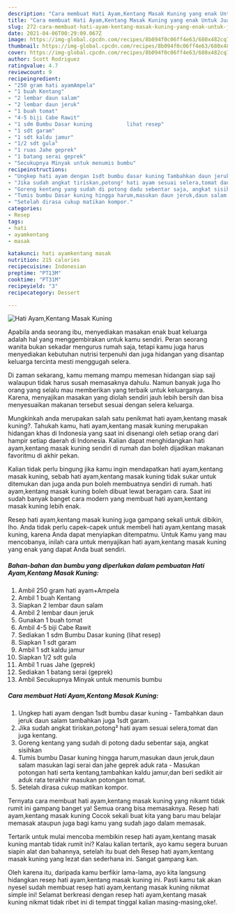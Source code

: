 ```yaml
---
description: "Cara membuat Hati Ayam,Kentang Masak Kuning yang enak Untuk Jualan"
title: "Cara membuat Hati Ayam,Kentang Masak Kuning yang enak Untuk Jualan"
slug: 272-cara-membuat-hati-ayam-kentang-masak-kuning-yang-enak-untuk-jualan
date: 2021-04-06T00:29:09.067Z
image: https://img-global.cpcdn.com/recipes/8b094f0c06ff4e63/680x482cq70/hati-ayamkentang-masak-kuning-foto-resep-utama.jpg
thumbnail: https://img-global.cpcdn.com/recipes/8b094f0c06ff4e63/680x482cq70/hati-ayamkentang-masak-kuning-foto-resep-utama.jpg
cover: https://img-global.cpcdn.com/recipes/8b094f0c06ff4e63/680x482cq70/hati-ayamkentang-masak-kuning-foto-resep-utama.jpg
author: Scott Rodriguez
ratingvalue: 4.7
reviewcount: 9
recipeingredient:
- "250 gram hati ayamAmpela"
- "1 buah Kentang"
- "2 lembar daun salam"
- "2 lembar daun jeruk"
- "1 buah tomat"
- "4-5 biji Cabe Rawit"
- "1 sdm Bumbu Dasar kuning           lihat resep"
- "1 sdt garam"
- "1 sdt kaldu jamur"
- "1/2 sdt gula"
- "1 ruas Jahe geprek"
- "1 batang serai geprek"
- "Secukupnya Minyak untuk menumis bumbu"
recipeinstructions:
- "Ungkep hati ayam dengan 1sdt bumbu dasar kuning Tambahkan daun jeruk daun salam tambahkan juga 1sdt garam."
- "Jika sudah angkat tiriskan,potong² hati ayam sesuai selera,tomat dan juga kentang."
- "Goreng kentang yang sudah di potong dadu sebentar saja, angkat sisihkan"
- "Tumis bumbu Dasar kuning hingga harum,masukan daun jeruk,daun salam masukan lagi serai dan jahe geprek aduk rata Masukan potongan hati serta kentang,tambahkan kaldu jamur,dan beri sedikit air aduk rata terakhir masukan potongan tomat."
- "Setelah dirasa cukup matikan kompor."
categories:
- Resep
tags:
- hati
- ayamkentang
- masak

katakunci: hati ayamkentang masak 
nutrition: 215 calories
recipecuisine: Indonesian
preptime: "PT13M"
cooktime: "PT31M"
recipeyield: "3"
recipecategory: Dessert

---
```



![Hati Ayam,Kentang Masak Kuning](https://img-global.cpcdn.com/recipes/8b094f0c06ff4e63/680x482cq70/hati-ayamkentang-masak-kuning-foto-resep-utama.jpg)

Apabila anda seorang ibu, menyediakan masakan enak buat keluarga adalah hal yang menggembirakan untuk kamu sendiri. Peran seorang  wanita bukan sekadar mengurus rumah saja, tetapi kamu juga harus menyediakan kebutuhan nutrisi terpenuhi dan juga hidangan yang disantap keluarga tercinta mesti menggugah selera.

Di zaman  sekarang, kamu memang mampu memesan hidangan siap saji walaupun tidak harus susah memasaknya dahulu. Namun banyak juga lho orang yang selalu mau memberikan yang terbaik untuk keluarganya. Karena, menyajikan masakan yang diolah sendiri jauh lebih bersih dan bisa menyesuaikan makanan tersebut sesuai dengan selera keluarga. 



Mungkinkah anda merupakan salah satu penikmat hati ayam,kentang masak kuning?. Tahukah kamu, hati ayam,kentang masak kuning merupakan hidangan khas di Indonesia yang saat ini disenangi oleh setiap orang dari hampir setiap daerah di Indonesia. Kalian dapat menghidangkan hati ayam,kentang masak kuning sendiri di rumah dan boleh dijadikan makanan favoritmu di akhir pekan.

Kalian tidak perlu bingung jika kamu ingin mendapatkan hati ayam,kentang masak kuning, sebab hati ayam,kentang masak kuning tidak sukar untuk ditemukan dan juga anda pun boleh membuatnya sendiri di rumah. hati ayam,kentang masak kuning boleh dibuat lewat beragam cara. Saat ini sudah banyak banget cara modern yang membuat hati ayam,kentang masak kuning lebih enak.

Resep hati ayam,kentang masak kuning juga gampang sekali untuk dibikin, lho. Anda tidak perlu capek-capek untuk membeli hati ayam,kentang masak kuning, karena Anda dapat menyiapkan ditempatmu. Untuk Kamu yang mau mencobanya, inilah cara untuk menyajikan hati ayam,kentang masak kuning yang enak yang dapat Anda buat sendiri.

<!--inarticleads1-->

##### Bahan-bahan dan bumbu yang diperlukan dalam pembuatan Hati Ayam,Kentang Masak Kuning:

1. Ambil 250 gram hati ayam+Ampela
1. Ambil 1 buah Kentang
1. Siapkan 2 lembar daun salam
1. Ambil 2 lembar daun jeruk
1. Gunakan 1 buah tomat
1. Ambil 4-5 biji Cabe Rawit
1. Sediakan 1 sdm Bumbu Dasar kuning           (lihat resep)
1. Siapkan 1 sdt garam
1. Ambil 1 sdt kaldu jamur
1. Siapkan 1/2 sdt gula
1. Ambil 1 ruas Jahe (geprek)
1. Sediakan 1 batang serai (geprek)
1. Ambil Secukupnya Minyak untuk menumis bumbu




<!--inarticleads2-->

##### Cara membuat Hati Ayam,Kentang Masak Kuning:

1. Ungkep hati ayam dengan 1sdt bumbu dasar kuning - Tambahkan daun jeruk daun salam tambahkan juga 1sdt garam.
1. Jika sudah angkat tiriskan,potong² hati ayam sesuai selera,tomat dan juga kentang.
1. Goreng kentang yang sudah di potong dadu sebentar saja, angkat sisihkan
1. Tumis bumbu Dasar kuning hingga harum,masukan daun jeruk,daun salam masukan lagi serai dan jahe geprek aduk rata - Masukan potongan hati serta kentang,tambahkan kaldu jamur,dan beri sedikit air aduk rata terakhir masukan potongan tomat.
1. Setelah dirasa cukup matikan kompor.




Ternyata cara membuat hati ayam,kentang masak kuning yang nikamt tidak rumit ini gampang banget ya! Semua orang bisa memasaknya. Resep hati ayam,kentang masak kuning Cocok sekali buat kita yang baru mau belajar memasak ataupun juga bagi kamu yang sudah jago dalam memasak.

Tertarik untuk mulai mencoba membikin resep hati ayam,kentang masak kuning mantab tidak rumit ini? Kalau kalian tertarik, ayo kamu segera buruan siapin alat dan bahannya, setelah itu buat deh Resep hati ayam,kentang masak kuning yang lezat dan sederhana ini. Sangat gampang kan. 

Oleh karena itu, daripada kamu berfikir lama-lama, ayo kita langsung hidangkan resep hati ayam,kentang masak kuning ini. Pasti kamu tak akan nyesel sudah membuat resep hati ayam,kentang masak kuning nikmat simple ini! Selamat berkreasi dengan resep hati ayam,kentang masak kuning nikmat tidak ribet ini di tempat tinggal kalian masing-masing,oke!.

